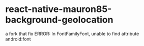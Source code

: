 # react-native-mauron85-background-geolocation
a fork that fix ERROR: In <declare-styleable> FontFamilyFont, unable to find attribute android:font
